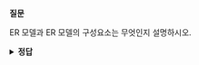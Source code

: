 **질문** 
<!-- 무조건 공백 -->
ER 모델과 ER 모델의 구성요소는 무엇인지 설명하시오.
<!-- 무조건 공백 -->
<details>
<summary><b>정답</b></summary>
<!-- summary 아래 한칸 공백 두어야함 -->
<!-- 무조건 한칸 공백 아래에 두고 정답 입력 -->

- ER 모델 (Entity Relation Model)
  - 요구 사항에서 얻어 낸 정보 등을 개체(Entity), 속성(Attribute), 관계성(Relation)으로 기술하는 데이터 모델

- ER 모델 구성요소
  - 개체 (Entity)
    - 저장할 만한 가치가 있는 중요한 데이터를 가진 사람이나 사물 등 
  - 속성 (Attribute)
    - Entity (개체), Relationship (관계) 그리고 Attribute의 속성 또는 특성을 나타냄
  - 관계 (Relationship)
    - Entity간의 어떤 상호작용을 하는지 표현하는 notation
</details>

<br>
